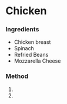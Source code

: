 # Chicken

### Ingredients

* Chicken breast
* Spinach
* Refried Beans
* Mozzarella Cheese


### Method

1.
1.
